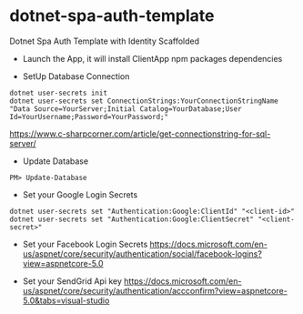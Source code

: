 # dotnet-spa-auth-template
Dotnet Spa Auth Template with Identity Scaffolded

- Launch the App, it will install ClientApp npm packages dependencies

- SetUp Database Connection
```
dotnet user-secrets init
dotnet user-secrets set ConnectionStrings:YourConnectionStringName "Data Source=YourServer;Initial Catalog=YourDatabase;User Id=YourUsername;Password=YourPassword;"
```
https://www.c-sharpcorner.com/article/get-connectionstring-for-sql-server/


- Update Database
```
PM> Update-Database
```
- Set your Google Login Secrets
```
dotnet user-secrets set "Authentication:Google:ClientId" "<client-id>"
dotnet user-secrets set "Authentication:Google:ClientSecret" "<client-secret>"
```
- Set your Facebook Login Secrets
https://docs.microsoft.com/en-us/aspnet/core/security/authentication/social/facebook-logins?view=aspnetcore-5.0

- Set your SendGrid Api key
https://docs.microsoft.com/en-us/aspnet/core/security/authentication/accconfirm?view=aspnetcore-5.0&tabs=visual-studio
